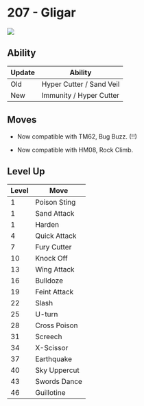 # 207 - Gligar
![][207]

## Ability

Update | Ability
---    | ---
Old    | Hyper Cutter / Sand Veil
New    | Immunity / Hyper Cutter

## Moves

 - Now compatible with TM62, Bug Buzz. (!!)

 - Now compatible with HM08, Rock Climb.

## Level Up

Level | Move
---   | ---
  1   | Poison Sting
  1   | Sand Attack
  1   | Harden
  4   | Quick Attack
  7   | Fury Cutter
 10   | Knock Off
 13   | Wing Attack
 16   | Bulldoze
 19   | Feint Attack
 22   | Slash
 25   | U-turn
 28   | Cross Poison
 31   | Screech
 34   | X-Scissor
 37   | Earthquake
 40   | Sky Uppercut
 43   | Swords Dance
 46   | Guillotine



[207]: ../img/pokemon/207.png
